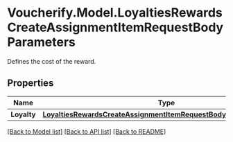 # Voucherify.Model.LoyaltiesRewardsCreateAssignmentItemRequestBodyParameters
Defines the cost of the reward.

## Properties

Name | Type | Description | Notes
------------ | ------------- | ------------- | -------------
**Loyalty** | [**LoyaltiesRewardsCreateAssignmentItemRequestBodyParametersLoyalty**](LoyaltiesRewardsCreateAssignmentItemRequestBodyParametersLoyalty.md) |  | [optional] 

[[Back to Model list]](../README.md#documentation-for-models) [[Back to API list]](../README.md#documentation-for-api-endpoints) [[Back to README]](../README.md)

